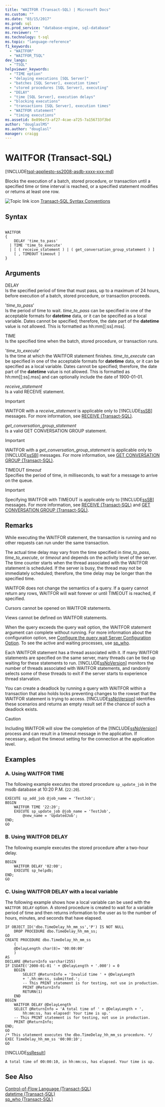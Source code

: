```yaml
---
title: "WAITFOR (Transact-SQL) | Microsoft Docs"
ms.custom: ""
ms.date: "03/15/2017"
ms.prod: sql
ms.prod_service: "database-engine, sql-database"
ms.reviewer: ""
ms.technology: t-sql
ms.topic: "language-reference"
f1_keywords: 
  - "WAITFOR"
  - "WAITFOR_TSQL"
dev_langs: 
  - "TSQL"
helpviewer_keywords: 
  - "TIME option"
  - "delaying executions [SQL Server]"
  - "batches [SQL Server], execution times"
  - "stored procedures [SQL Server], executing"
  - "DELAY"
  - "time [SQL Server], execution delays"
  - "blocking executions"
  - "transactions [SQL Server], execution times"
  - "WAITFOR statement"
  - "timing executions"
ms.assetid: 8e896e73-af27-4cae-a725-7a156733f3bd
author: "douglaslMS"
ms.author: "douglasl"
manager: craigg
---
```

# WAITFOR (Transact-SQL)
[!INCLUDE[tsql-appliesto-ss2008-asdb-xxxx-xxx-md](../../includes/tsql-appliesto-ss2008-asdb-xxxx-xxx-md.md)]

  Blocks the execution of a batch, stored procedure, or transaction until a specified time or time interval is reached, or a specified statement modifies or returns at least one row.  
  
 ![Topic link icon](../../database-engine/configure-windows/media/topic-link.gif "Topic link icon") [Transact-SQL Syntax Conventions](../../t-sql/language-elements/transact-sql-syntax-conventions-transact-sql.md)  
  
## Syntax  
  
```  
  
WAITFOR   
{  
    DELAY 'time_to_pass'   
  | TIME 'time_to_execute'   
  | [ ( receive_statement ) | ( get_conversation_group_statement ) ]   
    [ , TIMEOUT timeout ]  
}  
```  
  
## Arguments  
 DELAY  
 Is the specified period of time that must pass, up to a maximum of 24 hours, before execution of a batch, stored procedure, or transaction proceeds.  
  
 '*time_to_pass*'  
 Is the period of time to wait. *time_to_pass* can be specified in one of the acceptable formats for **datetime** data, or it can be specified as a local variable. Dates cannot be specified; therefore, the date part of the **datetime** value is not allowed. This is formatted as hh:mm[[:ss].mss].
  
 TIME  
 Is the specified time when the batch, stored procedure, or transaction runs.  
  
 '*time_to_execute*'  
 Is the time at which the WAITFOR statement finishes. *time_to_execute* can be specified in one of the acceptable formats for **datetime** data, or it can be specified as a local variable. Dates cannot be specified; therefore, the date part of the **datetime** value is not allowed. This is formatted as hh:mm[[:ss].mss] and can optionally include the date of 1900-01-01.
  
 *receive_statement*  
 Is a valid RECEIVE statement.  
  
> [!IMPORTANT]  
>  WAITFOR with a *receive_statement* is applicable only to [!INCLUDE[ssSB](../../includes/sssb-md.md)] messages. For more information, see [RECEIVE &#40;Transact-SQL&#41;](../../t-sql/statements/receive-transact-sql.md).  
  
 *get_conversation_group_statement*  
 Is a valid GET CONVERSATION GROUP statement.  
  
> [!IMPORTANT]  
>  WAITFOR with a *get_conversation_group_statement* is applicable only to [!INCLUDE[ssSB](../../includes/sssb-md.md)] messages. For more information, see [GET CONVERSATION GROUP &#40;Transact-SQL&#41;](../../t-sql/statements/get-conversation-group-transact-sql.md).  
  
 TIMEOUT *timeout*  
 Specifies the period of time, in milliseconds, to wait for a message to arrive on the queue.  
  
> [!IMPORTANT]  
>  Specifying WAITFOR with TIMEOUT is applicable only to [!INCLUDE[ssSB](../../includes/sssb-md.md)] messages. For more information, see [RECEIVE &#40;Transact-SQL&#41;](../../t-sql/statements/receive-transact-sql.md) and [GET CONVERSATION GROUP &#40;Transact-SQL&#41;](../../t-sql/statements/get-conversation-group-transact-sql.md).  
  
## Remarks  
 While executing the WAITFOR statement, the transaction is running and no other requests can run under the same transaction.  
  
 The actual time delay may vary from the time specified in *time_to_pass*, *time_to_execute*, or *timeout* and depends on the activity level of the server. The time counter starts when the thread associated with the WAITFOR statement is scheduled. If the server is busy, the thread may not be immediately scheduled; therefore, the time delay may be longer than the specified time.  
  
 WAITFOR does not change the semantics of a query. If a query cannot return any rows, WAITFOR will wait forever or until TIMEOUT is reached, if specified.  
  
 Cursors cannot be opened on WAITFOR statements.  
  
 Views cannot be defined on WAITFOR statements.  
  
 When the query exceeds the query wait option, the WAITFOR statement argument can complete without running. For more information about the configuration option, see [Configure the query wait Server Configuration Option](../../database-engine/configure-windows/configure-the-query-wait-server-configuration-option.md). To see the active and waiting processes, use [sp_who](../../relational-databases/system-stored-procedures/sp-who-transact-sql.md).  
  
 Each WAITFOR statement has a thread associated with it. If many WAITFOR statements are specified on the same server, many threads can be tied up waiting for these statements to run. [!INCLUDE[ssNoVersion](../../includes/ssnoversion-md.md)] monitors the number of threads associated with WAITFOR statements, and randomly selects some of these threads to exit if the server starts to experience thread starvation.  
  
 You can create a deadlock by running a query with WAITFOR within a transaction that also holds locks preventing changes to the rowset that the WAITFOR statement is trying to access. [!INCLUDE[ssNoVersion](../../includes/ssnoversion-md.md)] identifies these scenarios and returns an empty result set if the chance of such a deadlock exists.  
  
> [!CAUTION]  
>  Including WAITFOR will slow the completion of the [!INCLUDE[ssNoVersion](../../includes/ssnoversion-md.md)] process and can result in a timeout message in the application. If necessary, adjust the timeout setting for the connection at the application level.  
  
## Examples  
  
### A. Using WAITFOR TIME  
 The following example executes the stored procedure `sp_update_job` in the msdb database at 10:20 P.M. (`22:20`).  
  
```  
EXECUTE sp_add_job @job_name = 'TestJob';  
BEGIN  
    WAITFOR TIME '22:20';  
    EXECUTE sp_update_job @job_name = 'TestJob',  
        @new_name = 'UpdatedJob';  
END;  
GO  
```  
  
### B. Using WAITFOR DELAY  
 The following example executes the stored procedure after a two-hour delay.  
  
```  
BEGIN  
    WAITFOR DELAY '02:00';  
    EXECUTE sp_helpdb;  
END;  
GO  
```  
  
### C. Using WAITFOR DELAY with a local variable  
 The following example shows how a local variable can be used with the `WAITFOR DELAY` option. A stored procedure is created to wait for a variable period of time and then returns information to the user as to the number of hours, minutes, and seconds that have elapsed.  
  
```  
IF OBJECT_ID('dbo.TimeDelay_hh_mm_ss','P') IS NOT NULL  
    DROP PROCEDURE dbo.TimeDelay_hh_mm_ss;  
GO  
CREATE PROCEDURE dbo.TimeDelay_hh_mm_ss   
    (  
    @DelayLength char(8)= '00:00:00'  
    )  
AS  
DECLARE @ReturnInfo varchar(255)  
IF ISDATE('2000-01-01 ' + @DelayLength + '.000') = 0  
    BEGIN  
        SELECT @ReturnInfo = 'Invalid time ' + @DelayLength   
        + ',hh:mm:ss, submitted.';  
        -- This PRINT statement is for testing, not use in production.  
        PRINT @ReturnInfo   
        RETURN(1)  
    END  
BEGIN  
    WAITFOR DELAY @DelayLength  
    SELECT @ReturnInfo = 'A total time of ' + @DelayLength + ',   
        hh:mm:ss, has elapsed! Your time is up.'  
    -- This PRINT statement is for testing, not use in production.  
    PRINT @ReturnInfo;  
END;  
GO  
/* This statement executes the dbo.TimeDelay_hh_mm_ss procedure. */  
EXEC TimeDelay_hh_mm_ss '00:00:10';  
GO  
```  
  
 [!INCLUDE[ssResult](../../includes/ssresult-md.md)]  
  
 `A total time of 00:00:10, in hh:mm:ss, has elapsed. Your time is up.`  
  
## See Also  
 [Control-of-Flow Language &#40;Transact-SQL&#41;](~/t-sql/language-elements/control-of-flow.md)   
 [datetime &#40;Transact-SQL&#41;](../../t-sql/data-types/datetime-transact-sql.md)   
 [sp_who &#40;Transact-SQL&#41;](../../relational-databases/system-stored-procedures/sp-who-transact-sql.md)  
  
  
